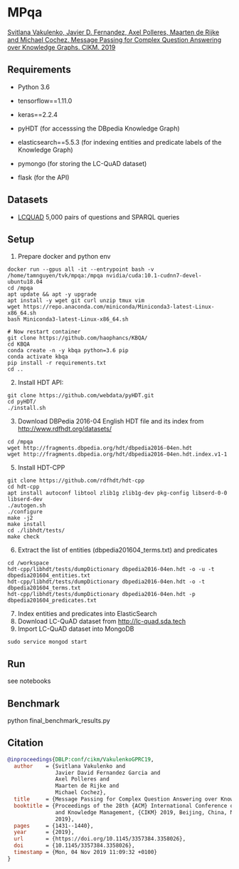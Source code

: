 # MPqa

[Svitlana Vakulenko, Javier D. Fernandez, Axel Polleres, Maarten de Rijke and Michael Cochez. Message Passing for Complex Question Answering over Knowledge Graphs. CIKM. 2019](https://arxiv.org/abs/1908.06917)


## Requirements

* Python 3.6
* tensorflow==1.11.0
* keras==2.2.4

* pyHDT (for accesssing the DBpedia Knowledge Graph)
* elasticsearch==5.5.3 (for indexing entities and predicate labels of the Knowledge Graph)

* pymongo (for storing the LC-QuAD dataset)
* flask (for the API)


## Datasets

* [LCQUAD](http://lc-quad.sda.tech) 5,000 pairs of questions and SPARQL queries

## Setup

1. Prepare docker and python env
```
docker run --gpus all -it --entrypoint bash -v /home/tamnguyen/tvk/mpqa:/mpqa nvidia/cuda:10.1-cudnn7-devel-ubuntu18.04
cd /mpqa
apt update && apt -y upgrade
apt install -y wget git curl unzip tmux vim
wget https://repo.anaconda.com/miniconda/Miniconda3-latest-Linux-x86_64.sh
bash Miniconda3-latest-Linux-x86_64.sh

# Now restart container
git clone https://github.com/haophancs/KBQA/
cd KBQA
conda create -n -y kbqa python=3.6 pip
conda activate kbqa
pip install -r requirements.txt
cd ..
```

2. Install HDT API:
```
git clone https://github.com/webdata/pyHDT.git
cd pyHDT/
./install.sh
```

3. Download DBPedia 2016-04 English HDT file and its index from http://www.rdfhdt.org/datasets/
```
cd /mpqa
wget http://fragments.dbpedia.org/hdt/dbpedia2016-04en.hdt
wget http://fragments.dbpedia.org/hdt/dbpedia2016-04en.hdt.index.v1-1
```

5. Install HDT-CPP
```
git clone https://github.com/rdfhdt/hdt-cpp
cd hdt-cpp
apt install autoconf libtool zlib1g zlib1g-dev pkg-config libserd-0-0 libserd-dev
./autogen.sh
./configure
make -j2
make install
cd ./libhdt/tests/
make check
```

6. Extract the list of entities (dbpedia201604_terms.txt) and predicates
```
cd /workspace
hdt-cpp/libhdt/tests/dumpDictionary dbpedia2016-04en.hdt -o -u -t dbpedia201604_entities.txt
hdt-cpp/libhdt/tests/dumpDictionary dbpedia2016-04en.hdt -o -t dbpedia201604_terms.txt
hdt-cpp/libhdt/tests/dumpDictionary dbpedia2016-04en.hdt -p dbpedia201604_predicates.txt
```

7. Index entities and predicates into ElasticSearch
8. Download LC-QuAD dataset from http://lc-quad.sda.tech
9. Import LC-QuAD dataset into MongoDB
```
sudo service mongod start
```


<!-- 
2. Download and make [fastText](https://github.com/facebookresearch/fastText), load the English model trained on Wikipedia and generate fastText embeddings:

'''
cd data
wget https://s3-us-west-1.amazonaws.com/fasttext-vectors/wiki.en.zip
unzip wiki.en.zip
rm wiki.en.zip
'''

./fasttext print-word-vectors ../KBQA/data/fasttext/wiki.en.bin < ../KBQA/data/test_question_words.txt > ../KBQA/data/test_question_words_fasttext.txt

 -->


## Run

see notebooks

## Benchmark

python final_benchmark_results.py

## Citation

```bibtex
@inproceedings{DBLP:conf/cikm/VakulenkoGPRC19,
  author    = {Svitlana Vakulenko and
               Javier David Fernandez Garcia and
               Axel Polleres and
               Maarten de Rijke and
               Michael Cochez},
  title     = {Message Passing for Complex Question Answering over Knowledge Graphs},
  booktitle = {Proceedings of the 28th {ACM} International Conference on Information
               and Knowledge Management, {CIKM} 2019, Beijing, China, November 3-7,
               2019},
  pages     = {1431--1440},
  year      = {2019},
  url       = {https://doi.org/10.1145/3357384.3358026},
  doi       = {10.1145/3357384.3358026},
  timestamp = {Mon, 04 Nov 2019 11:09:32 +0100}
}
```
